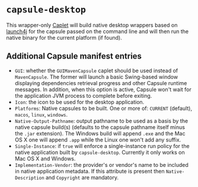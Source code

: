 # `capsule-desktop`

This wrapper-only [Caplet](https://github.com/puniverse/capsule#what-are-caplets) will build native desktop wrappers based on [launch4j](http://launch4j.sourceforge.net/) for the capsule passed on the command line and will then run the native binary for the current platform (if found).

## Additional Capsule manifest entries

  * `GUI`: whether the `GUIMavenCapsule` caplet should be used instead of `MavenCapsule`. The former will launch a basic Swing-based window displaying dependencies retrieval progress and other Capsule runtime messages. In addition, when this option is active, Capsule won't wait for the application JVM process to complete before exiting.
  * `Icon`: the icon to be used for the desktop application.
  * `Platforms`: Native capsules to be built. One or more of: `CURRENT` (default), `macos`, `linux`, `windows`.
  * `Native-Output-Pathname`: output pathname to be used as a basis by the native capsule build(s) (defaults to the capsule pathname itself minus the `.jar` extension). The Windows build will append `.exe` and the Mac OS X one will append `.app` while the Linux one won't add any suffix.
  * `Single-Instance`: if `true` will enforce a single-instance run policy for the native application built by `capsule-desktop`. Currently it only works on Mac OS X and Windows.
  * `Implementation-Vendor`: the provider's or vendor's name to be included in native application metadata. If this attribute is present then `Native-Description` and `Copyright` are mandatory.
